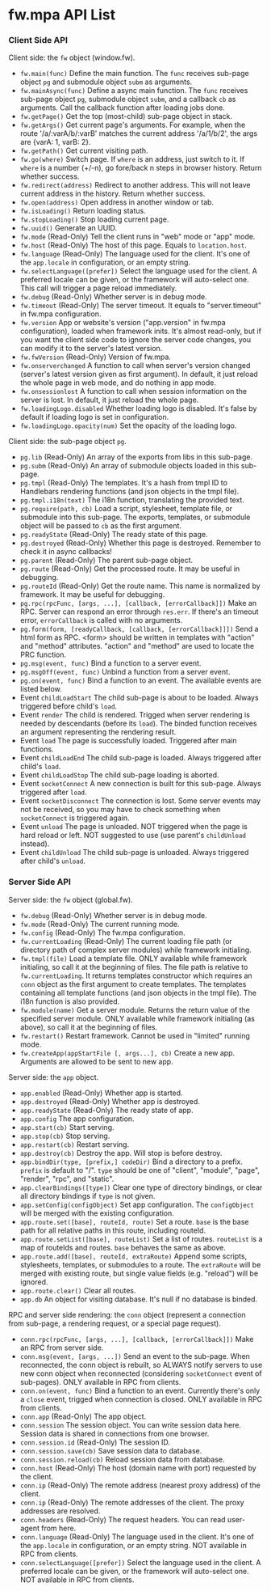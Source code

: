 # fw.mpa API List #

### Client Side API ###

Client side: the `fw` object (window.fw).

* `fw.main(func)` Define the main function. The `func` receives sub-page object `pg` and submodule object `subm` as arguments.
* `fw.mainAsync(func)` Define a async main function. The `func` receives sub-page object `pg`, submodule object `subm`, and a callback `cb` as arguments. Call the callback function after loading jobs done.
* `fw.getPage()` Get the top (most-child) sub-page object in stack.
* `fw.getArgs()` Get current page's arguments. For example, when the route '/a/:varA/b/:varB' matches the current address '/a/1/b/2', the args are {varA: 1, varB: 2}.
* `fw.getPath()` Get current visiting path.
* `fw.go(where)` Switch page. If `where` is an address, just switch to it. If `where` is a number (+/-n), go fore/back n steps in browser history. Return whether success.
* `fw.redirect(address)` Redirect to another address. This will not leave current address in the history. Return whether success.
* `fw.open(address)` Open address in another window or tab. 
* `fw.isLoading()` Return loading status.
* `fw.stopLoading()` Stop loading current page.
* `fw.uuid()` Generate an UUID.
* `fw.mode` (Read-Only) Tell the client runs in "web" mode or "app" mode.
* `fw.host` (Read-Only) The host of this page. Equals to `location.host`.
* `fw.language` (Read-Only) The language used for the client. It's one of the `app.locale` in configuration, or an empty string.
* `fw.selectLanguage([prefer])` Select the language used for the client. A preferred locale can be given, or the framework will auto-select one. This call will trigger a page reload immediately.
* `fw.debug` (Read-Only) Whether server is in debug mode.
* `fw.timeout` (Read-Only) The server timeout. It equals to "server.timeout" in fw.mpa configuration.
* `fw.version` App or website's version ("app.version" in fw.mpa configuration), loaded when framework inits. It's almost read-only, but if you want the client side code to ignore the server code changes, you can modify it to the server's latest version.
* `fw.fwVersion` (Read-Only) Version of fw.mpa.
* `fw.onserverchanged` A function to call when server's version changed (server's latest version given as first argument). In default, it just reload the whole page in web mode, and do nothing in app mode.
* `fw.onsessionlost` A function to call when session information on the server is lost. In default, it just reload the whole page.
* `fw.loadingLogo.disabled` Whether loading logo is disabled. It's false by default if loading logo is set in configuration.
* `fw.loadingLogo.opacity(num)` Set the opacity of the loading logo.

Client side: the sub-page object `pg`.

* `pg.lib` (Read-Only) An array of the exports from libs in this sub-page.
* `pg.subm` (Read-Only) An array of submodule objects loaded in this sub-page.
* `pg.tmpl` (Read-Only) The templates. It's a hash from tmpl ID to Handlebars rendering functions (and json objects in the tmpl file).
* `pg.tmpl.i18n(text)` The i18n function, translating the provided text.
* `pg.require(path, cb)` Load a script, stylesheet, template file, or submodule into this sub-page. The exports, templates, or submodule object will be passed to `cb` as the first argument.  
* `pg.readyState` (Read-Only) The ready state of this page.
* `pg.destroyed` (Read-Only) Whether this page is destroyed. Remember to check it in async callbacks!
* `pg.parent` (Read-Only) The parent sub-page object.
* `pg.route` (Read-Only) Get the processed route. It may be useful in debugging.
* `pg.routeId` (Read-Only) Get the route name. This name is normalized by framework. It may be useful for debugging.
* `pg.rpc(rpcFunc, [args, ...], [callback, [errorCallback]])` Make an RPC. Server can respond an error through `res.err`. If there's an timeout error, `errorCallback` is called with no arguments.
* `pg.form(form, [readyCallback, [callback, [errorCallback]]])` Send a html form as RPC. &lt;form&gt; should be written in templates with "action" and "method" attributes. "action" and "method" are used to locate the PRC function.
* `pg.msg(event, func)` Bind a function to a server event.
* `pg.msgOff(event, func)` Unbind a function from a server event.
* `pg.on(event, func)` Bind a function to an event. The available events are listed below.
* Event `childLoadStart` The child sub-page is about to be loaded. Always triggered before child's `load`.
* Event `render` The child is rendered. Trigged when server rendering is needed by descendants (before its `load`). The binded function receives an argument representing the rendering result.
* Event `load` The page is successfully loaded. Triggered after main functions.
* Event `childLoadEnd` The child sub-page is loaded. Always triggered after child's `load`.
* Event `childLoadStop` The child sub-page loading is aborted.
* Event `socketConnect` A new connection is built for this sub-page. Always triggered after `load`.
* Event `socketDisconnect` The connection is lost. Some server events may not be received, so you may have to check something when `socketConnect` is triggered again.
* Event `unload` The page is unloaded. NOT triggered when the page is hard reload or left. NOT suggested to use (use parent's `childUnload` instead).
* Event `childUnload` The child sub-page is unloaded. Always triggered after child's `unload`.

### Server Side API ###

Server side: the `fw` object (global.fw).

* `fw.debug` (Read-Only) Whether server is in debug mode.
* `fw.mode` (Read-Only) The current running mode.
* `fw.config` (Read-Only) The fw.mpa configuration.
* `fw.currentLoading` (Read-Only) The current loading file path (or directory path of complex server modules) while framework initialing.
* `fw.tmpl(file)` Load a template file. ONLY available while framework initialing, so call it at the beginning of files. The file path is relative to `fw.currentLoading`. It returns templates constructor which requires an `conn` object as the first argument to create templates. The templates containing all template functions (and json objects in the tmpl file). The i18n function is also provided.
* `fw.module(name)` Get a server module. Returns the return value of the specified server module. ONLY available while framework initialing (as above), so call it at the beginning of files.
* `fw.restart()` Restart framework. Cannot be used in "limited" running mode.
* `fw.createApp(appStartFile [, args...], cb)` Create a new app. Arguments are allowed to be sent to new app. 

Server side: the `app` object.

* `app.enabled` (Read-Only) Whether app is started.
* `app.destroyed` (Read-Only) Whether app is destroyed.
* `app.readyState` (Read-Only) The ready state of app.
* `app.config` The app configuration.
* `app.start(cb)` Start serving.
* `app.stop(cb)` Stop serving.
* `app.restart(cb)` Restart serving.
* `app.destroy(cb)` Destroy the app. Will stop is before destroy.
* `app.bindDir(type, [prefix,] codeDir)` Bind a directory to a prefix. `prefix` is default to "/". `type` should be one of "client", "module", "page", "render", "rpc", and "static".
* `app.clearBindings([type])` Clear one type of directory bindings, or clear all directory bindings if `type` is not given.
* `app.setConfig(configObject)` Set app configuration. The `configObject` will be merged with the existing configuration.
* `app.route.set([base], routeId, route)` Set a route. `base` is the base path for all relative paths in this route, including routeId.
* `app.route.setList([base], routeList)` Set a list of routes. `routeList` is a map of routeIds and routes. `base` behaves the same as above.
* `app.route.add([base], routeId, extraRoute)` Append some scripts, stylesheets, templates, or submodules to a route. The `extraRoute` will be merged with existing route, but single value fields (e.g. "reload") will be ignored.
* `app.route.clear()` Clear all routes.
* `app.db` An object for visiting database. It's null if no database is binded.

RPC and server side rendering: the `conn` object (represent a connection from sub-page, a rendering request, or a special page request).

* `conn.rpc(rpcFunc, [args, ...], [callback, [errorCallback]])` Make an RPC from server side.
* `conn.msg(event, [args, ...])` Send an event to the sub-page. When reconnected, the conn object is rebuilt, so ALWAYS notify servers to use new conn object when reconnected (considering `socketConnect` event of sub-pages). ONLY available in RPC from clients.
* `conn.on(event, func)` Bind a function to an event. Currently there's only a `close` event, trigged when connection is closed. ONLY available in RPC from clients.
* `conn.app` (Read-Only) The app object.
* `conn.session` The session object. You can write session data here. Session data is shared in connections from one browser.
* `conn.session.id` (Read-Only) The session ID.
* `conn.session.save(cb)` Save session data to database.
* `conn.session.reload(cb)` Reload session data from database.
* `conn.host` (Read-Only) The host (domain name with port) requested by the client.
* `conn.ip` (Read-Only) The remote address (nearest proxy address) of the client.
* `conn.ip` (Read-Only) The remote addresses of the client. The proxy addresses are resolved.
* `conn.headers` (Read-Only) The request headers. You can read user-agent from here.
* `conn.language` (Read-Only) The language used in the client. It's one of the `app.locale` in configuration, or an empty string. NOT available in RPC from clients.
* `conn.selectLanguage([prefer])` Select the language used in the client. A preferred locale can be given, or the framework will auto-select one. NOT available in RPC from clients.
